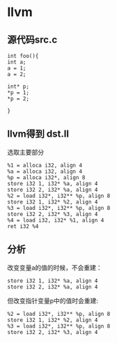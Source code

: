 # llvm

## 源代码src.c

    int foo(){
    int a;
    a = 1;
    a = 2;

    int* p;
    *p = 1;
    *p = 2;

    }
    
## llvm得到 dst.ll

选取主要部分

    %1 = alloca i32, align 4
    %a = alloca i32, align 4
    %p = alloca i32*, align 8
    store i32 1, i32* %a, align 4
    store i32 2, i32* %a, align 4
    %2 = load i32*, i32** %p, align 8
    store i32 1, i32* %2, align 4
    %3 = load i32*, i32** %p, align 8
    store i32 2, i32* %3, align 4
    %4 = load i32, i32* %1, align 4
    ret i32 %4
    
## 分析

改变变量a的值的时候，不会重建：

    store i32 1, i32* %a, align 4
    store i32 2, i32* %a, align 4
    
但改变指针变量p中的值时会重建:

    %2 = load i32*, i32** %p, align 8
    store i32 1, i32* %2, align 4
    %3 = load i32*, i32** %p, align 8
    store i32 2, i32* %3, align 4


     
